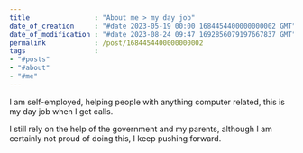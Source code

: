```yaml
---
title                : "About me > my day job"
date_of_creation     : "#date 2023-05-19 00:00 1684454400000000002 GMT"
date_of_modification : "#date 2023-08-24 09:47 1692856079197667837 GMT"
permalink            : /post/1684454400000000002
tags                 : 
- "#posts"
- "#about"
- "#me"
---
```


I am self-employed, helping people with anything computer related, this is my day job when I get calls.

I still rely on the help of the government and my parents, although I am certainly not proud of doing this, I keep pushing forward.